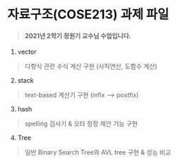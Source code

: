 # 자료구조(COSE213) 과제 파일
> #### 2021년 2학기 정원기 교수님 수업입니다.
1. vector
> 다항식 관련 수식 계산 구현 (사칙연산, 도함수 계산)
2. stack
 > text-based 계산기 구현 (infix --> postfix)
 3. hash
 > spelling 검사기 & 오타 정정 제안 기능 구현
 4. Tree
 > 일반 Binary Search Tree와 AVL tree 구현 & 성능 비교
